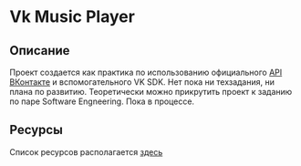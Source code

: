 # Vk Music Player

## Описание
Проект создается как практика по использованию официального [API ВКонтакте](https://vk.com) и вспомогательного VK SDK. 
 Нет пока ни техзадания, ни плана по развитию. Теоретически можно прикрутить проект к заданию по паре Software Engneering. Пока в процессе.
 
 ## Ресурсы
 Список ресурсов располагается [здесь](https://github.com/maximgorbatyuk/VkClient/blob/master/source.md)